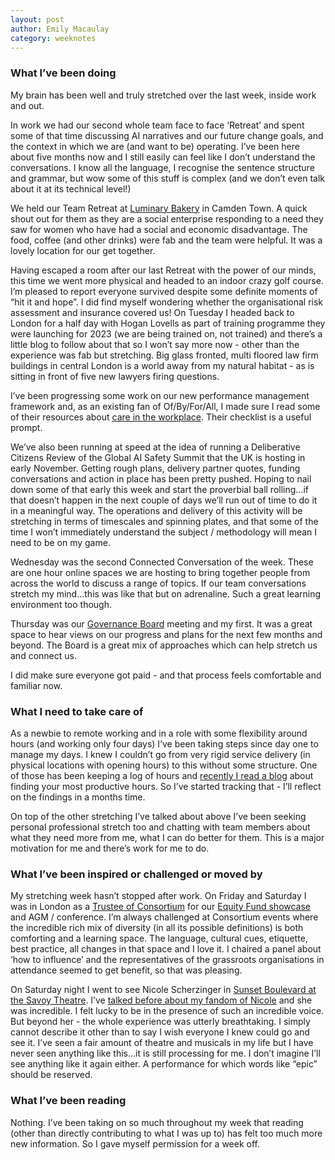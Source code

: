 ```yaml
---
layout: post
author: Emily Macaulay
category: weeknotes
---
```


### What I’ve been doing

My brain has been well and truly stretched over the last week, inside work and out. 

In work we had our second whole team face to face ‘Retreat’ and spent some of that time discussing AI narratives and our future change goals, and the context in which we are (and want to be) operating.  I’ve been here about five months now and I still easily can feel like I don’t understand the conversations. I know all the language, I recognise the sentence structure and grammar, but wow some of this stuff is complex (and we don’t even talk about it at its technical level!)

We held our Team Retreat at [Luminary Bakery](https://luminarybakery.com/) in Camden Town.  A quick shout out for them as they are a social enterprise responding to a need they saw for women who have had a social and economic disadvantage. The food, coffee (and other drinks) were fab and the team were helpful. It was a lovely location for our get together.

Having escaped a room after our last Retreat with the power of our minds, this time we went more physical and headed to an indoor crazy golf course.  I’m pleased to report everyone survived despite some definite moments of “hit it and hope”.  I did find myself wondering whether the organisational risk assessment and insurance covered us!
On Tuesday I headed back to London for a half day with Hogan Lovells as part of training programme they were launching for 2023 (we are being trained on, not trained) and there’s a little blog to follow about that so I won’t say more now - other than the experience was fab but stretching. Big glass fronted, multi floored law firm buildings in central London is a world away from my natural habitat - as is sitting in front of five new lawyers firing questions.

I’ve been progressing some work on our new performance management framework and, as an existing fan of Of/By/For/All, I made sure I read some of their resources about [care in the workplace](https://blog.ofbyforall.org/care-inventory-checklist?hss_channel=lcp-79750996). Their checklist is a useful prompt.

We’ve also been running at speed at the idea of running a Deliberative Citizens Review of the Global AI Safety Summit that the UK is hosting in early November. Getting rough plans, delivery partner quotes, funding conversations and action in place has been pretty pushed.  Hoping to nail down some of that early this week and start the proverbial ball rolling…if that doesn’t happen in the next couple of days we’ll run out of time to do it in a meaningful way.  The operations and delivery of this activity will be stretching in terms of timescales and spinning plates, and that some of the time I won’t immediately understand the subject / methodology will mean I need to be on my game.

Wednesday was the second Connected Conversation of the week.  These are one hour online spaces we are hosting to bring together people from across the world to discuss a range of topics.  If our team conversations stretch my mind…this was like that but on adrenaline.  Such a great learning environment too though.

Thursday was our [Governance Board](https://connectedbydata.org/board) meeting and my first. It was a great space to hear views on our progress and plans for the next few months and beyond. The Board is a great mix of approaches which can help stretch us and connect us.

I did make sure everyone got paid - and that process feels comfortable and familiar now.


### What I need to take care of

As a newbie to remote working and in a role with some flexibility around hours (and working only four days) I’ve been taking steps since day one to manage my days.  I knew I couldn’t go from very rigid service delivery (in physical locations with opening hours) to this without some structure.  One of those has been keeping a log of hours and [recently I read a blog](https://blog.trello.com/find-productive-hours) about finding your most productive hours.  So I’ve started tracking that - I’ll reflect on the findings in a months time.

On top of the other stretching I’ve talked about above I’ve been seeking personal professional stretch too and chatting with team members about what they need more from me, what I can do better for them.  This is a major motivation for me and there’s work for me to do. 


### What I’ve been inspired or challenged or moved by

My stretching week hasn’t stopped after work.  On Friday and Saturday I was in London as a [Trustee of Consortium](https://www.consortium.lgbt/) for our [Equity Fund showcase](https://www.threads.net/@emilyjmacaulay/post/Cxyho1prmtw) and AGM / conference. I’m always challenged at Consortium events where the incredible rich mix of diversity (in all its possible definitions) is both comforting and a learning space. The language, cultural cues, etiquette, best practice, all changes in that space and I love it.  I chaired a panel about ‘how to influence’ and the representatives of the grassroots organisations in attendance seemed to get benefit, so that was pleasing.

On Saturday night I went to see Nicole Scherzinger in [Sunset Boulevard at the Savoy Theatre](https://sunsetboulevardwestend.com/).  I’ve [talked before about my fandom of Nicole](https://connectedbydata.org/weeknotes/2023/08/18/emily-weeknotes) and she was incredible. I felt lucky to be in the presence of such an incredible voice. But beyond her - the whole experience was utterly breathtaking.  I simply cannot describe it other than to say I wish everyone I knew could go and see it.  I’ve seen a fair amount of theatre and musicals in my life but I have never seen anything like this…it is still processing for me.  I don’t imagine I’ll see anything like it again either.  A performance for which words like “epic” should be reserved.


### What I’ve been reading

Nothing. I’ve been taking on so much throughout my week that reading (other than directly contributing to what I was up to) has felt too much more new information. So I gave myself permission for a week off.